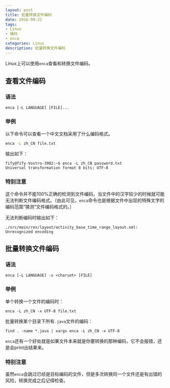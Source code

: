 ```yaml
---
layout: post
title: 批量转换文件编码
date: 2016-09-22
tags:
- Linux
- 编码
- enca
categories: Linux
description: 批量转换文件编码
---
```


Linux上可以使用`enca`查看和转换文件编码。

## 查看文件编码

### 语法
```
enca [-L LANGUAGE] [FILE]...
```

### 举例

以下命令可以查看一个中文文档采用了什么编码格式。
```bash
enca -L zh_CN file.txt
```
输出如下：
```
fify@fify-Vostro-3902:~$ enca -L zh_CN password.txt
Universal transformation format 8 bits; UTF-8
```

### 特别注意

这个命令并不能100%正确的检测到文件编码，当文件中的汉字较少的时候就可能无法判断文件编码格式。（由此可见，`enca`命令也是根据文件中出现的特殊文字的编码范围“猜测”文件编码格式的。）

无法判断编码时输出如下：
```
./src/main/res/layout/activity_base_time_range_layout.xml: Unrecognized encoding
```

## 批量转换文件编码

### 语法
```
enca [-L LANGUAGE] -x <charset> [FILE]
```

### 举例

单个转换一个文件的编码时：
```
enca -L zh_CN -x UTF-8 file.txt
```
批量转换某个目录下所有`.java`文件的编码：
```
find . -name *.java | xargs enca -L zh_CN -x UTF-8
```
`enca`还有一个好处就是如果文件本来就是你要转换的那种编码，它不会报错，还是会print出结果来。

### 特别注意

虽然`enca`会跳过已经是目标编码的文件，但是多次转换同一个文件还是有出错的风险，转换完成之后记得检查。